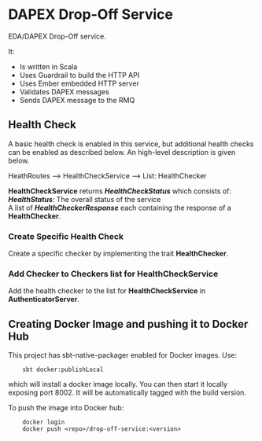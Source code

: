 # DAPEX Drop-Off Service
EDA/DAPEX Drop-Off service.

It:
* Is written in Scala
* Uses Guardrail to build the HTTP API
* Uses Ember embedded HTTP server
* Validates DAPEX messages
* Sends DAPEX message to the RMQ

## Health Check
A basic health check is enabled in this service, but additional health checks can be enabled as described below. An 
high-level description is given below.

HeathRoutes --> HealthCheckService --> List: HealthChecker

**HealthCheckService** returns ***HealthCheckStatus*** which consists of:  
***HealthStatus***: The overall status of the service  
A list of ***HealthCheckerResponse*** each containing the response of a **HealthChecker**.

### Create Specific Health Check
Create a specific checker by implementing the trait **HealthChecker**.

### Add Checker to Checkers list for HealthCheckService
Add the health checker to the list for **HealthCheckService** in **AuthenticatorServer**.

## Creating Docker Image and pushing it to Docker Hub
This project has sbt-native-packager enabled for Docker images. Use:

```
    sbt docker:publishLocal
```
which will install a docker image locally. You can then start it locally exposing port 8002.
It will be automatically tagged with the build version.

To push the image into Docker hub:
```
    docker login
    docker push <repo>/drop-off-service:<version>
```
